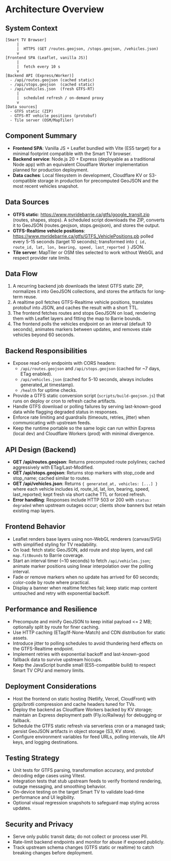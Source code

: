 # Architecture Overview

## System Context
```
[Smart TV Browser]
     |
     |  HTTPS (GET /routes.geojson, /stops.geojson, /vehicles.json)
     v
[Frontend SPA (Leaflet, vanilla JS)]
     |
     |  fetch every 10 s
     v
[Backend API (Express/Worker)]
  - /api/routes.geojson (cached static)
  - /api/stops.geojson  (cached static)
  - /api/vehicles.json  (fresh GTFS-RT)
     |
     |  scheduled refresh / on-demand proxy
     v
[Data sources]
  - GTFS static (ZIP)
  - GTFS-RT vehicle positions (protobuf)
  - Tile server (OSM/MapTiler)
```

## Component Summary
- **Frontend SPA**: Vanilla JS + Leaflet bundled with Vite (ES5 target) for a minimal footprint compatible with the Smart TV browser.
- **Backend service**: Node.js 20 + Express (deployable as a traditional Node app) with an equivalent Cloudflare Worker implementation planned for production deployment.
- **Data caches**: Local filesystem in development, Cloudflare KV or S3-compatible storage in production for precomputed GeoJSON and the most recent vehicles snapshot.

## Data Sources
- **GTFS static**: https://www.myridebarrie.ca/gtfs/google_transit.zip (routes, shapes, stops). A scheduled script downloads the ZIP, converts it to GeoJSON (routes.geojson, stops.geojson), and stores the output.
- **GTFS-Realtime vehicle positions**: https://www.myridebarrie.ca/gtfs/GTFS_VehiclePositions.pb polled every 5-15 seconds (target 10 seconds); transformed into `{ id, route_id, lat, lon, bearing, speed, last_reported }` JSON.
- **Tile server**: MapTiler or OSM tiles selected to work without WebGL and respect provider rate limits.

## Data Flow
1. A recurring backend job downloads the latest GTFS static ZIP, normalizes it into GeoJSON collections, and stores the artifacts for long-term reuse.
2. A realtime poll fetches GTFS-Realtime vehicle positions, translates protobuf into JSON, and caches the result with a short TTL.
3. The frontend fetches routes and stops GeoJSON on load, rendering them with Leaflet layers and fitting the map to Barrie bounds.
4. The frontend polls the vehicles endpoint on an interval (default 10 seconds), animates markers between updates, and removes stale vehicles beyond 60 seconds.

## Backend Responsibilities
- Expose read-only endpoints with CORS headers:
  - `/api/routes.geojson` and `/api/stops.geojson` (cached for ~7 days, ETag enabled).
  - `/api/vehicles.json` (cached for 5-10 seconds, always includes generated_at timestamp).
  - `/health` for uptime checks.
- Provide a GTFS static conversion script (`scripts/build-geojson.js`) that runs on deploy or cron to refresh cache artifacts.
- Handle GTFS download or polling failures by serving last-known-good data while flagging degraded status in responses.
- Enforce rate limiting and guardrails (timeouts, retries, jitter) when communicating with upstream feeds.
- Keep the runtime portable so the same logic can run within Express (local dev) and Cloudflare Workers (prod) with minimal divergence.

## API Design (Backend)
- **GET /api/routes.geojson**: Returns precomputed route polylines; cached aggressively with ETag/Last-Modified.
- **GET /api/stops.geojson**: Returns stop markers with stop_code and stop_name; cached similar to routes.
- **GET /api/vehicles.json**: Returns `{ generated_at, vehicles: [...] }` where each vehicle includes id, route_id, lat, lon, bearing, speed, last_reported; kept fresh via short cache TTL or forced refresh.
- **Error handling**: Responses include HTTP 503 or 200 with `status: degraded` when upstream outages occur; clients show banners but retain existing map layers.

## Frontend Behavior
- Leaflet renders base layers using non-WebGL renderers (canvas/SVG) with simplified styling for TV readability.
- On load: fetch static GeoJSON, add route and stop layers, and call `map.fitBounds` to Barrie coverage.
- Start an interval timer (~10 seconds) to fetch `/api/vehicles.json`; animate marker positions using linear interpolation over the polling interval.
- Fade or remove markers when no update has arrived for 60 seconds; color-code by route where practical.
- Display a banner when realtime fetches fail; keep static map content untouched and retry with exponential backoff.

## Performance and Resilience
- Precompute and minify GeoJSON to keep initial payload <= 2 MB; optionally split by route for finer caching.
- Use HTTP caching (ETag/If-None-Match) and CDN distribution for static assets.
- Introduce jitter to polling schedules to avoid thundering herd effects on the GTFS-Realtime endpoint.
- Implement retries with exponential backoff and last-known-good fallback data to survive upstream hiccups.
- Keep the JavaScript bundle small (ES5-compatible build) to respect Smart TV CPU and memory limits.

## Deployment Considerations
- Host the frontend on static hosting (Netlify, Vercel, CloudFront) with gzip/brotli compression and cache headers tuned for TVs.
- Deploy the backend as Cloudflare Workers backed by KV storage; maintain an Express deployment path (Fly.io/Railway) for debugging or fallback.
- Schedule the GTFS static refresh via serverless cron or a managed task; persist GeoJSON artifacts in object storage (S3, KV store).
- Configure environment variables for feed URLs, polling intervals, tile API keys, and logging destinations.

## Testing Strategy
- Unit tests for GTFS parsing, transformation accuracy, and protobuf decoding edge cases using Vitest.
- Integration tests that stub upstream feeds to verify frontend rendering, outage messaging, and smoothing behavior.
- On-device testing on the target Smart TV to validate load-time performance and UI legibility.
- Optional visual regression snapshots to safeguard map styling across updates.

## Security and Privacy
- Serve only public transit data; do not collect or process user PII.
- Rate-limit backend endpoints and monitor for abuse if exposed publicly.
- Track upstream schema changes (GTFS static or realtime) to catch breaking changes before deployment.
